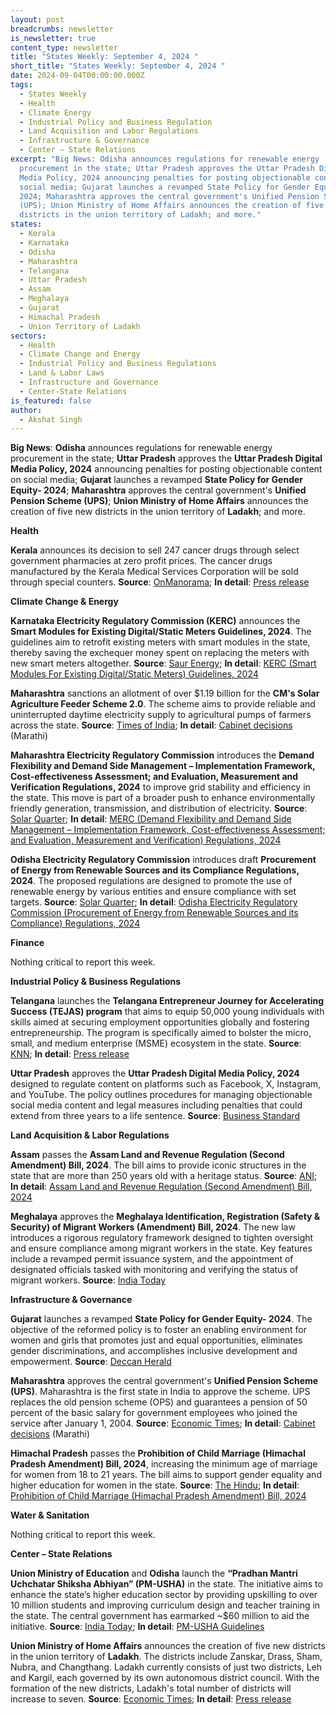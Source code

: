 ```yaml
---
layout: post
breadcrumbs: newsletter
is_newsletter: true
content_type: newsletter
title: "States Weekly: September 4, 2024 "
short_title: "States Weekly: September 4, 2024 "
date: 2024-09-04T00:00:00.000Z
tags:
  - States Weekly
  - Health
  - Climate Energy
  - Industrial Policy and Business Regulation
  - Land Acquisition and Labor Regulations
  - Infrastructure & Governance
  - Center – State Relations
excerpt: "Big News: Odisha announces regulations for renewable energy
  procurement in the state; Uttar Pradesh approves the Uttar Pradesh Digital
  Media Policy, 2024 announcing penalties for posting objectionable content on
  social media; Gujarat launches a revamped State Policy for Gender Equity-
  2024; Maharashtra approves the central government's Unified Pension Scheme
  (UPS); Union Ministry of Home Affairs announces the creation of five new
  districts in the union territory of Ladakh; and more."
states:
  - Kerala
  - Karnataka
  - Odisha
  - Maharashtra
  - Telangana
  - Uttar Pradesh
  - Assam
  - Meghalaya
  - Gujarat
  - Himachal Pradesh
  - Union Territory of Ladakh
sectors:
  - Health
  - Climate Change and Energy
  - Industrial Policy and Business Regulations
  - Land & Labor Laws
  - Infrastructure and Governance
  - Center-State Relations
is_featured: false
author:
  - Akshat Singh
---
```

**Big News**: **Odisha** announces regulations for renewable energy procurement in the state; **Uttar Pradesh** approves the **Uttar Pradesh Digital Media Policy, 2024** announcing penalties for posting objectionable content on social media; **Gujarat** launches a revamped **State Policy for Gender Equity- 2024**; **Maharashtra** approves the central government's **Unified Pension Scheme (UPS)**; **Union Ministry of Home Affairs** announces the creation of five new districts in the union territory of **Ladakh**; and more.

**Health**

**Kerala** announces its decision to sell 247 cancer drugs through select government pharmacies at zero profit prices. The cancer drugs manufactured by the Kerala Medical Services Corporation will be sold through special counters. **Source**: [OnManorama](https://www.onmanorama.com/news/kerala/2024/08/27/cancer-drugs-at-zero-profit-prices-kerala.html); **In detail**: [Press release](https://prdlive.kerala.gov.in/news/365432)

**Climate Change & Energy**

**Karnataka Electricity Regulatory Commission (KERC)** announces the **Smart Modules for Existing Digital/Static Meters Guidelines, 2024**. The guidelines aim to retrofit existing meters with smart modules in the state, thereby saving the exchequer money spent on replacing the meters with new smart meters altogether. **Source**: [Saur Energy](https://www.saurenergy.com/solar-energy-news/karnataka-kerc-issues-rules-to-transit-towards-smart-meters); **In detail**: [KERC (Smart Modules For Existing Digital/Static Meters) Guidelines, 2024](https://kerc.karnataka.gov.in/uploads/48731724744548.pdf)

**Maharashtra** sanctions an allotment of over $1.19 billion for the **CM's Solar Agriculture Feeder Scheme 2.0**. The scheme aims to provide reliable and uninterrupted daytime electricity supply to agricultural pumps of farmers across the state. **Source**: [Times of India](https://timesofindia.indiatimes.com/city/mumbai/maharashtra-cabinet-sanctions-over-rs-10000-crore-for-solarisation-project-in-state/articleshow/112827181.cms); **In detail**: [Cabinet decisions](https://www.maharashtra.gov.in/Upload/PDF/Cabinet-Decisions_Meeting-No-80_R.pdf) (Marathi)

**Maharashtra Electricity Regulatory Commission** introduces the **Demand Flexibility and Demand Side Management – Implementation Framework, Cost-effectiveness Assessment; and Evaluation, Measurement and Verification Regulations, 2024** to improve grid stability and efficiency in the state. This move is part of a broader push to enhance environmentally friendly generation, transmission, and distribution of electricity. **Source**: [Solar Quarter](https://solarquarter.com/2024/08/29/maharashtra-introduces-draft-demand-flexibility-regulations-framework-2024-to-enhance-grid-efficiency-and-support-renewable-energy/); **In detail**: [MERC (Demand Flexibility and Demand Side Management – Implementation Framework, Cost-effectiveness Assessment; and Evaluation, Measurement and Verification) Regulations, 2024](https://merc.gov.in/wp-content/uploads/2024/08/EM_Demand-Flexibility-DSM-Regulations-2024-2.pdf)

**Odisha Electricity Regulatory Commission** introduces draft **Procurement of Energy from Renewable Sources and its Compliance Regulations, 2024**. The proposed regulations are designed to promote the use of renewable energy by various entities and ensure compliance with set targets. **Source**: [Solar Quarter](https://solarquarter.com/2024/08/27/odisha-electricity-regulatory-commission-seeks-feedback-on-draft-renewable-energy-procurement-regulations-2024/); **In detail**: [Odisha Electricity Regulatory Commission (Procurement of Energy from Renewable Sources and its Compliance) Regulations, 2024](https://www.orierc.org/UploadData/LatestUpdates/f5ef5310-f86f-40ef-bdb8-50c4d9bed23d.pdf)

**Finance**

Nothing critical to report this week.

**Industrial Policy & Business Regulations**  

**Telangana** launches the **Telangana Entrepreneur Journey for Accelerating Success (TEJAS) program** that aims to equip 50,000 young individuals with skills aimed at securing employment opportunities globally and fostering entrepreneurship. The program is specifically aimed to bolster the micro, small, and medium enterprise (MSME) ecosystem in the state. **Source**: [KNN](https://knnindia.co.in/news/newsdetails/state/telangana-govt-launches-initiative-to-support-youth-employment-and-msme-growth); **In detail**: [Press release](https://www.nsic.co.in/Media/Details/4183#:~:text=In%20order%20to%20strengthen%20the,Industries%20Corporation%20Limited%20%28NSIC%29.)

**Uttar Pradesh** approves the **Uttar Pradesh Digital Media Policy, 2024** designed to regulate content on platforms such as Facebook, X, Instagram, and YouTube. The policy outlines procedures for managing objectionable social media content and legal measures including penalties that could extend from three years to a life sentence. **Source**: [Business Standard](https://www.business-standard.com/india-news/up-s-social-media-policy-life-term-for-anti-national-posts-cap-on-earning-124082800464_1.html)

**Land Acquisition & Labor Regulations**  

**Assam** passes the **Assam Land and Revenue Regulation (Second Amendment) Bill, 2024**. The bill aims to provide iconic structures in the state that are more than 250 years old with a heritage status. **Source**: [ANI](https://www.aninews.in/news/national/general-news/assam-assembly-passes-land-and-revenue-regulation-bill-to-safeguard-heritage-sites20240829213649/); **In detail**: [Assam Land and Revenue Regulation (Second Amendment) Bill, 2024](https://assambidhansabha.org/assets/uploads/bills/en/En_FUQKP1724769774.pdf)

**Meghalaya** approves the **Meghalaya Identification, Registration (Safety & Security) of Migrant Workers (Amendment) Bill, 2024**. The new law introduces a rigorous regulatory framework designed to tighten oversight and ensure compliance among migrant workers in the state. Key features include a revamped permit issuance system, and the appointment of designated officials tasked with monitoring and verifying the status of migrant workers. **Source**: [India Today](https://www.indiatodayne.in/meghalaya/story/meghalaya-cracks-down-on-illegal-migration-with-new-worker-regulation-amendments-1083757-2024-09-01)

**Infrastructure & Governance**

**Gujarat** launches a revamped **State Policy for Gender Equity- 2024**. The objective of the reformed policy is to foster an enabling environment for women and girls that promotes just and equal opportunities, eliminates gender discriminations, and accomplishes inclusive development and empowerment. **Source**: [Deccan Herald](https://www.deccanherald.com/india/gujarat/gujarat-govt-launches-reformulated-gender-policy-for-inclusive-development-empowerment-3172498)

**Maharashtra** approves the central government's **Unified Pension Scheme (UPS)**. Maharashtra is the first state in India to approve the scheme. UPS replaces the old pension scheme (OPS) and guarantees a pension of 50 percent of the basic salary for government employees who joined the service after January 1, 2004. **Source**: [Economic Times](https://economictimes.indiatimes.com/news/economy/policy/ups-scheme-news-maharashtra-becomes-first-state-to-approve-unified-pension-scheme/articleshow/112791800.cms); **In detail**: [Cabinet decisions](https://www.maharashtra.gov.in/Upload/PDF/Cabinet-Decisions_Meeting-No-80_R.pdf) (Marathi)

**Himachal Pradesh** passes the **Prohibition of Child Marriage (Himachal Pradesh Amendment) Bill, 2024**, increasing the minimum age of marriage for women from 18 to 21 years. The bill aims to support gender equality and higher education for women in the state. **Source**: [The Hindu](https://www.thehindu.com/news/national/himachal-pradesh/himachal-pradesh-raises-minimum-age-of-marriage-for-women-from-18-to-21-years/article68574251.ece); **In detail**: [Prohibition of Child Marriage (Himachal Pradesh Amendment) Bill, 2024](https://rajpatrahimachal.nic.in/OPENFILE1.aspx?ID=44395%20&etype=NSPECIAL)

**Water & Sanitation**

Nothing critical to report this week.

**Center – State Relations**

**Union Ministry of Education** and **Odisha** launch the **“Pradhan Mantri Uchchatar Shiksha Abhiyan” (PM-USHA)** in the state. The initiative aims to enhance the state’s higher education sector by providing upskilling to over 10 million students and improving curriculum design and teacher training in the state. The central government has earmarked ~$60 million to aid the initiative. **Source**: [India Today](https://www.indiatoday.in/education-today/news/story/odisha-launches-pm-usha-programme-to-boost-higher-education-2591700-2024-09-01); **In detail**: [PM-USHA Guidelines](https://www.education.gov.in/sites/upload_files/mhrd/files/upload_document/pm-usha_guidelines.pdf)

**Union Ministry of Home Affairs** announces the creation of five new districts in the union territory of **Ladakh**. The districts include Zanskar, Drass, Sham, Nubra, and Changthang. Ladakh currently consists of just two districts, Leh and Kargil, each governed by its own autonomous district council. With the formation of the new districts, Ladakh's total number of districts will increase to seven. **Source**: [Economic Times](https://economictimes.indiatimes.com/news/india/ladakhs-five-new-districts-announced-here-are-new-district-names-and-how-the-new-leh-ladakh-map-will-look/articleshow/112797754.cms); **In detail**: [Press release](https://pib.gov.in/PressReleaseIframePage.aspx?PRID=2048877)
